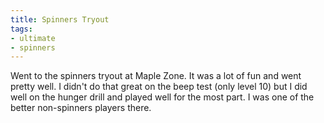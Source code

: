 ```yaml
---
title: Spinners Tryout
tags:
- ultimate
- spinners
---
```


Went to the spinners tryout at Maple Zone. It was a lot of fun and went pretty well. I didn't do that great on the beep test (only level 10) but I did well on the hunger drill and played well for the most part. I was one of the better non-spinners players there. 
